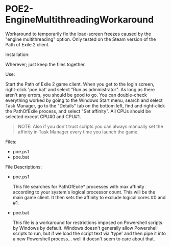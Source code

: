 # POE2-EngineMultithreadingWorkaround

Workaround to temporarily fix the load-screen freezes caused by the "engine multithreading" option. Only tested on the Steam version of the Path of Exile 2 client.

Installation:

Wherever; just keep the files together.

Use:

Start the Path of Exile 2 game client. When you get to the login screen, right-click 'poe.bat' and select "Run as administrator". As long as there   aren't any errors, you should be good to go. You can double-check everything worked by going to the Windows Start menu, search and select Task Manager, go to the "Details" tab on the bottom left, find and right-click the PathOfExile process, and select "Set affinity". All CPUs should be selected except CPU#0 and CPU#1.

> NOTE: Also if you don't trust scripts you can always manually set the affinity in Task Manager every time you launch the game.

Files:
- poe.ps1
- poe.bat

File Descriptions:
- poe.ps1
  
  This file searches for PathOfExile* processes with max affinity according to your system's logical processor count.
  This will be the main game client. It then sets the affinity to exclude logical cores #0 and #1.

- poe.bat
  
  This file is a workaround for restrictions imposed on Powershell scripts by Windows by default. Windows doesn't generally allow Powershell
  scripts to run, but if we load the script text via 'type' and then pipe it into a new Powershell process... well it doesn't seem
  to care about that.
  
